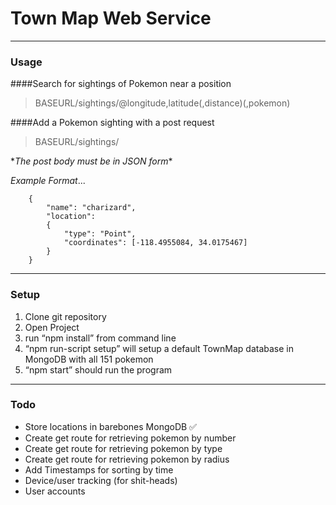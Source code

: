 # Town Map Web Service
---- 
### Usage

####Search for sightings of Pokemon near a position
> BASEURL/sightings/@longitude,latitude(,distance)(,pokemon)

####Add a Pokemon sighting with a post request
> BASEURL/sightings/

\*_The post body must be in JSON form_\*

*_Example Format_*...
```
	{
	    "name": "charizard",
	    "location": 
	    {
	        "type": "Point",
	        "coordinates": [-118.4955084, 34.0175467] 
	    }
	}
```
---- 

### Setup
1. Clone git repository
2. Open Project
3. run “npm install” from command line
4. “npm run-script setup” will setup a default TownMap database in MongoDB with all 151 pokemon
5. “npm start” should run the program

---- 
### Todo
- Store locations in barebones MongoDB ✅
- Create get route for retrieving pokemon by number
- Create get route for retrieving pokemon by type
- Create get route for retrieving pokemon by radius
- Add Timestamps for sorting by time
- Device/user tracking (for shit-heads)
- User accounts
